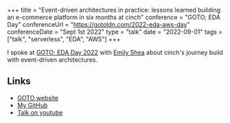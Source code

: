 +++
title =  "Event-driven architectures in practice: lessons learned building an e-commerce platform in six months at cinch"
conference = "GOTO; EDA Day"
conferenceUrl = "https://gotoldn.com/2022-eda-aws-day"
conferenceDate = "Sept 1st 2022"
type = "talk"
date = "2022-09-01"
tags = ["talk", "serverless", "EDA", "AWS"]
+++

I spoke at [GOTO; EDA Day 2022](https://gotoldn.com/2022-eda-aws-day/schedule?date=2022-09-01) with [Emily Shea](https://twitter.com/em__shea) about cinch's journey build with event-driven architectures.

## Links

- [GOTO website](https://files.gotocon.com/uploads/slides/conference_55/2122/original/EDA%20Day%20goto%20Sept%201st%202022%20-%20Toli%20%26%20Emily.pdf)
- [My GitHub](https://github.com/Apostolos-Daniel/slides/blob/main/2022-eda-day/event-driven-architectures-in-practice.pdf)
- [Talk on youtube](https://youtu.be/wM-dTroS0FA?t=469)